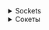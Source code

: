 <details>
<summary>Sockets</summary>

# What are the data transfer protocols?

**Network data transfer protocols** — a list of rules that define the features and procedure for transmitting information.

## IP — Internet Protocol

He was the first to unite individual PCs into a single network. We can say that this protocol is the simplest. And it
is also unreliable, because it does not confirm the delivery of packages to the recipient, nor does it control the integrity of the data.
Data is transmitted over the IP protocol without establishing a connection.

The main task of IP is the routing of datagrams, that is, we are talking about determining the path of data through the network nodes. Before
to this day, the most popular version was IPv4 with 32-bit addresses. But, as you know, 4.29 billion IPv4 addresses is
a lot, but not enough for a long time. Therefore, there is IPv6, which is designed to solve the problem of address overflow.

## TCP/IP — Transmission Control Protocol/Internet Protocol

This is already a stack of TCP and IP protocols. TCP provides and controls data transmission and monitors reliability and
integrity. IP is responsible for routing. The TCP protocol is often used by other, more complex protocols.

## UDP — User Datagram Protocol

Provides data transfer without creating a preliminary connection between them. UDP is considered insufficiently reliable,
because packets may not only fail to reach, but also be duplicated or come out of order.

But there is also an advantage: the speed of data delivery. That is why UDP is often used in applications that are particularly sensitive to network
delays.

## FTP — File Transfer Protocol

It is used for file transfer. This protocol is not new - it was successfully used long before the advent of IP. It
is still used today when organizing remote access to hosting services.

It is reliable, guarantees data transmission, and operates on the principle of client-server architecture. To work with
the server's file system, the user authenticates (an anonymous option is also possible), after which he gets access.

## DNS

DNS is not only a domain Name system (Domain Name System). It is also a protocol without which this
system would not be able to work. The protocol allows client computers to request the IP address
of a site from the DNS server, plus it helps to exchange databases between DNS servers. The system also uses
TCP and UDP protocols.

## HTTP — HyperText Transfer Protocol

At first, it was a protocol for transmitting HTML documents. Now it is used for the purpose of transmitting arbitrary data on the network.
It is considered a client-server communication protocol without saving an intermediate state. The client is usually
a web browser, although it can also be a search robot. When exchanging information , the HTTP protocol most often uses
TCP/IP.

The HTTP protocol has an HTTPS extension that supports encryption. In it, data is already transmitted over
the TLS cryptographic protocol.

## NTP — Network Time Protocol
In fact, not all transmission protocols are used to exchange the classical type of information. The NTP protocol is used to
synchronize the device's local clock with the time in the global/local network. NTP uses the Marzullo algorithm, as a
result of which the most accurate time source is selected. And NTP also works on top of UDP, which allows it to reach
the maximum data transfer rate. In general, the protocol is quite resistant to changes in delays in the global/local
network.

## SSH — Secure SHell
Provides remote OS management using TCP. SSH encrypts all traffic, while maintaining the ability
to choose an encryption algorithm. This is necessary to transfer passwords and other important information.

And SSH also makes it possible to process any other data transfer protocols. Thus, in addition to remote
control of the computer, through this protocol you will be able to skip any files or even audio/video streams.

SSH is usually used when working with hosting services (the client gets the opportunity to remotely connect to the server and work with
it).

# Sockets

The term "socket programming" refers to writing programs that run on multiple computers on
which all devices are connected to each other via a network.

There are two communication protocols that we can use to program sockets:

- User Datagram Protocol (UDP)
- Transmission Control Protocol (TCP)

The main difference between them is that UDP does not require a connection to be established, which means there is no
a session between the client and the server, whereas TCP is connection-oriented, which means that in order to establish
communication
between the client and the server, an exclusive connection must first be established. .

## Project Setup

Java provides a set of classes and interfaces that take care of the details of low-level interaction between
the client and the server.

They are mostly contained in the package `java.net `, so we need to perform the following import:
`import java.net .*;`
We will also need a package `java.io `, which provides us with input and output streams for writing and reading during
communication:
`import java.io.*;`

For simplicity, we will run client and server programs on the same computer. If we ran them on different
network computers, the only thing that would change is the IP address. In this case, we will use `localhost` at
`127.0.0.1'.

## A simple example

Let's work with the simplest examples related to the client and server. This will be a two-way
communication application in which the client greets the server and the server responds.

We will create a server application in the GreetServer class.java with the following code.

In this article, we will add the main method and global variables to draw attention to how we will
use all servers. In the rest of the examples in this article, we will omit such repetitive code:

<details style="margin-left: 20px;">
<summary>Code example:</summary>

### server part:

```java
import java.io.*;
import java.net.*;

public class SimpleServer {
    public static void main(String[] args) {
// Setting the port for connecting clients
        int port = 12345;
        try {
// Creating a server socket on a specific port
            ServerSocket serverSocket = new ServerSocket(port);

            System.out.println("The server is running and waiting for connection...");

// Waiting for client connection
            Socket clientSocket = serverSocket.accept();

// We receive input and output streams for communication with the client
            BufferedReader reader = new BufferedReader(
                    new InputStreamReader(clientSocket.getInputStream()));
            PrintWriter writer = new PrintWriter(clientSocket.getOutputStream(), true);

// We receive a message from the client
            String clientMessage = reader.readLine();
            System.out.println("Message received from client: " + ClientMessage);

// Convert the message and send it back to the client
            String response = clientMessage.toUpperCase();
            writer.println(response);

// Closing connections
            reader.close();
            writer.close();
            clientSocket.close();
            serverSocket.close();
        } catch (IOException e) {
            e.printStackTrace();
        }
    }
}
```

### the client part:

```java
import java.io.*;
import java.net.*;

public class SimpleClient {
    public static void main(String[] args) {
// Setting the server port and host
        int port = 12345;
        String host = "localhost";
        try {
// Connecting to the server by address and port
            Socket socket = new Socket(host, port);

// We receive input and output streams for communicating with the server
            BufferedReader reader = new BufferedReader(
                    new InputStreamReader(socket.getInputStream()));
            PrintWriter writer = new PrintWriter(socket.getOutputStream(), true);

// Sending a message to the server
            String message = "Hello, server!";
            writer.println(message);

// We receive and output a response from the server
            String response = reader.readLine();
            System.out.println("Server response: " + response);

// Closing connections
            reader.close();
            writer.close();
            socket.close();
        } catch (IOException e) {
            e.printStackTrace();
        }
    }
}
```

How the app works

1. Server:

- Starts and listens to port 12345.
- When the client connects, the server reads the string, converts it to uppercase and sends it back.
- After sending the response, the server closes the connection.

2. The client:

- Connects to the server at the address "localhost" and port 12345.
- Sends the string "Hello, server!" to the server.
- Waits and receives a response from the server, outputs it to the console and closes the connection.

Run the server code first and only after the server is started and waiting for connection, run the code
the client. If successful, you should see the interaction between the client and the server through the console.
</details>

<details style="margin-left: 20px;">
<summary>Example of a web socket:</summary>

```java
import java.io.*;
import java.net.*;

public class HttpServer {
    public static void main(String[] args) {
        int port = 8080; // standard port for HTTP
        try {
            ServerSocket serverSocket = new ServerSocket(port);
            System.out.println("Server running on port" + port);

            while (true) {
                Socket clientSocket = serverSocket.accept();
                BufferedReader reader = new BufferedReader(new InputStreamReader(clientSocket.getInputStream()));
                BufferedWriter writer = new BufferedWriter(new OutputStreamWriter(clientSocket.getOutputStream()));

// Reading an HTTP request from a client
                String line;
                while (!(line = reader.readLine()).isEmpty()) {
                    System.out.println(line);
                }

// Generating and sending an HTTP response
                String response = "<html><body><h1>Greetings from the server!</h1></body></html>";
                writer.write("HTTP/1.1 200 OK\r\n");
                writer.write("Content-Type: text/html; charset=utf-8\r\n");
                writer.write("Content-Length: " + response.length() + "\r\n");
                writer.write("\r\n");
                writer.write(response);

// Closing threads and Socket
                writer.flush();
                reader.close();
                writer.close();
                clientSocket.close();
            }
        } catch (IOException e) {
            e.printStackTrace();
        }
    }
}
```

To test this server:

1. Run the server code.
2. Open your web browser.
3. Enter in the address bar `http://localhost:8080 ` and press Enter.

</details>

## How sockets work

By definition, a socket is one of the endpoints of a two—way communication channel between two programs running on
different computers on the network. The socket is bound to the port number so that the transport layer can identify the
application
to which the data is intended to be sent.

### Server

Usually the server runs on a specific computer on the network and has a socket tied to a specific port number. In
our case, we will use the same computer as the client and run the server on port `12345`:
`ServerSocket serverSocket = new ServerSocket(port);`

The server is just waiting, listening on the socket so that the client can make a connection request. This happens at
the next stage:
`Socket clientSocket = serverSocket.accept();`

When the server code encounters the acceptance method, it is blocked until the client makes a connection request to it.

If everything goes well, the server accepts the connection. After acceptance, the server receives a new clientSocket
bound
to the same local port `12345`, and also sets its remote endpoint to the client's address and port.

At this stage, the new `Socket` object establishes a direct connection between the server and the client. Then we can
access the
output and input streams to write and receive messages from and from the client, respectively:
`BufferedReader reader = new BufferedReader(new InputStreamReader(clientSocket.getInputStream()));`
`BufferedWriter writer = new BufferedWriter(new OutputStreamWriter(clientSocket.getOutputStream()));`

Now the server is able to exchange messages with the client indefinitely until the socket closes with its threads.

However, in our example, the server can only send a greeting response before closing the connection. This means that
if we run the test again, the server will refuse to connect.

To ensure continuity of communication, we will have to read the input stream inside the `while` loop and exit only then,
when the client sends a completion request. We'll see this in action in the next section.

For each new client, the server needs a new socket returned by the accept call. We use `ServerSocket`
to
continue listening for connection requests while meeting the needs of connected clients. We haven't
taken this into account in our first example yet.

### Client

The client must know the hostname or IP address of the machine on which the server is running and the port number that
the server is listening to.

To make a connection request, the client tries to meet with the server on the server machine and port:
`Socket socket = new Socket(host, port);`

The client also needs to identify itself on the server so that it binds to the local port number assigned
by the system that it will use during this connection. We don't do it ourselves.

The above constructor creates a new socket only when the server has accepted the connection, otherwise we
will get a connection failure exception. After successful creation, we can get input and output streams from it to
communicate with the server:
`BufferedReader reader = new BufferedReader(new InputStreamReader(socket.getInputStream()));`
`PrintWriter writer = new PrintWriter(socket.getOutputStream(), true);`
The client input stream is connected to the server output stream in the same way as the server input stream is connected
to
the client output stream.
</details>


<details>
<summary>Сокеты</summary>

# Какие бывают протоколы передачи данных?

**Сетевые протоколы передачи данных** — перечень правил, определяющих особенности и порядок передачи информации.

## IP — Internet Protocol

Первым объединил отдельные ПК в единую сеть. Можно сказать, что этот протокол является наиболее простым. А еще он
ненадежен, ведь он не подтверждает доставку пакетов получателю, как и не контролирует целостность данных. По
IP-протоколу передача данных происходит без установки соединения.

Главная задача IP — маршрутизация датаграмм, то есть речь идет об определении пути следования данных по узлам сети. До
сего дня наиболее популярной версией являлся IPv4 с 32-битными адресами. Но, как известно, 4.29 млрд IPv4-адресов — это
много, но уже давно недостаточно. Поэтому существует IPv6, который призван решить проблему переполнения адресов.

## TCP/IP — Transmission Control Protocol/Internet Protocol

Это уже стек протоколов TCP и IP. TCP обеспечивает и контролирует передачу данных и следит за надежностью и
целостностью. IP отвечает за маршрутизацию. Протокол TCP нередко используется другими, более комплексными протоколами.

## UDP — User Datagram Protocol

Обеспечивает передачу данных, не создавая предварительного соединения между ними. UDP считают недостаточно надежным, т.
к. пакеты могут не только не дойти, но и продублироваться либо прийти не по порядку.

Но есть и преимущество: скорость доставки данных. Именно поэтому в приложениях, особо чувствительных к сетевым
задержкам, нередко применяют UDP.

## FTP — File Transfer Protocol

Служит для передачи файлов. Этот протокол не новый -- его успешно применяли задолго до появления IP. Он и сегодня
используется при организации удаленного доступа к хостингам.

Надежен, гарантирует передачу данных, функционирует по принципу клиент-серверной архитектуры. Для работы с файловой
системой сервера пользователь проходит аутентификацию (анонимный вариант тоже возможен), после чего получает доступ.

## DNS

DNS представляет собой не только систему доменных имён (Domain Name System). Это еще и протокол, без которого данная
система работать бы не смогла. Протокол дает возможность клиентским компьютерам запрашивать у DNS-сервера IP-адрес
какого-нибудь сайта, плюс он помогает осуществлять обмен БД между серверами DNS. В работе системы также используются
протоколы TCP и UDP.

## HTTP — HyperText Transfer Protocol

Поначалу это был протокол передачи HTML-документов. Сейчас он задействуется в целях передачи произвольных данных в сети.
Считается протоколом клиент-серверного взаимодействия без сохранения промежуточного состояния. В качестве клиента обычно
выступает web-браузер, хотя это может быть и поисковый робот. При обмене информацией протокол HTTP чаще всего использует
TCP/IP.

Протокол HTTP имеет расширение HTTPS, поддерживающее шифрование. В нем данные уже передаются поверх криптографического
протокола TLS.

## NTP — Network Time Protocol
На самом деле, не все протоколы передачи используются для обмена классического вида информацией. Протокол NTP служит для
синхронизации локальных часов устройства со временем в глобальной/локальной сети. NTP задействует алгоритм Марзулло, в
результате чего выбирается наиболее точный источник времени. А еще NTP работает поверх UDP, что позволяет ему достигать
максимальной скорости передачи данных. В целом протокол довольно устойчив к изменениям задержек в глобальной/локальной
сети.

## SSH — Secure SHell
Обеспечивает удаленное управление ОС с применением TCP. В SSH шифруют весь трафик, при этом сохраняется возможность
выбора алгоритма шифрования. Это необходимо для передачи паролей и прочей важной информации.

А еще SSH дает возможность обрабатывать любые другие протоколы передачи данных. Таким образом, кроме удаленного
управления компьютером, через этот протокол вы сможете пропускать любые файлы либо даже аудио/видео-потоки.

SSH обычно применяют при работе с хостингами (клиент получает возможность удаленно подключиться к серверу и работать с
ним).

# Сокеты

Термин «программирование сокетов» относится к написанию программ, которые выполняются на нескольких компьютерах, на
которых все устройства подключены друг к другу через сеть.

Существует два протокола связи, которые мы можем использовать для программирования сокетов:

- протокол пользовательских дейтаграмм (UDP)
- протокол управления передачей (TCP)

Основное различие между ними заключается в том, что UDP не требует установления соединения, что означает отсутствие
сеанса между клиентом и сервером, тогда как TCP ориентирован на соединение, что означает, что для установления связи
между клиентом и сервером сначала должно быть установлено эксклюзивное соединение. .

## Настройка проекта

Java предоставляет набор классов и интерфейсов, которые заботятся о деталях низкоуровневого взаимодействия между
клиентом и сервером.

В основном они содержатся в пакете `java.net`, поэтому нам необходимо выполнить следующий импорт:
`import java.net.*;`
Нам также понадобится пакет `java.io`, который предоставляет нам потоки ввода и вывода для записи и чтения во время
общения:
`import java.io.*;`

Для простоты мы будем запускать клиентскую и серверную программы на одном компьютере. Если бы мы выполнили их на разных
сетевых компьютерах, единственное, что изменилось бы, — это IP-адрес. В этом случае мы будем использовать `localhost` по
адресу `127.0.0.1`.

## Простой пример

Давайте поработаем с самыми простыми примерами, связанными с клиентом и сервером. Это будет приложение для двусторонней
связи, в котором клиент приветствует сервер, а сервер отвечает.

Мы создадим серверное приложение в классе GreetServer.java со следующим кодом.

В этой статье мы добавим основной метод и глобальные переменные, чтобы привлечь внимание к тому, как мы будем
использовать все серверы. В остальных примерах этой статьи мы опустим такой повторяющийся код:

<details style="margin-left: 20px;">
<summary>Пример кода:</summary>

### серверная часть:

```java
import java.io.*;
import java.net.*;

public class SimpleServer {
    public static void main(String[] args) {
        // Задаем порт для подключения клиентов
        int port = 12345;
        try {
            // Создаем серверный сокет на определенном порту
            ServerSocket serverSocket = new ServerSocket(port);

            System.out.println("Сервер запущен и ожидает подключения...");

            // Ожидаем подключения клиента
            Socket clientSocket = serverSocket.accept();

            // Получаем входной и выходной потоки для общения с клиентом
            BufferedReader reader = new BufferedReader(
                    new InputStreamReader(clientSocket.getInputStream()));
            PrintWriter writer = new PrintWriter(clientSocket.getOutputStream(), true);

            // Получаем сообщение от клиента
            String clientMessage = reader.readLine();
            System.out.println("Получено сообщение от клиента: " + clientMessage);

            // Преобразуем сообщение и отправляем его обратно клиенту
            String response = clientMessage.toUpperCase();
            writer.println(response);

            // Закрываем соединения
            reader.close();
            writer.close();
            clientSocket.close();
            serverSocket.close();
        } catch (IOException e) {
            e.printStackTrace();
        }
    }
}
```

### клиентская часть:

```java
import java.io.*;
import java.net.*;

public class SimpleClient {
    public static void main(String[] args) {
        // Задаем порт и хост сервера
        int port = 12345;
        String host = "localhost";
        try {
            // Соединяемся с сервером по адресу и порту
            Socket socket = new Socket(host, port);

            // Получаем входной и выходной потоки для общения с сервером
            BufferedReader reader = new BufferedReader(
                    new InputStreamReader(socket.getInputStream()));
            PrintWriter writer = new PrintWriter(socket.getOutputStream(), true);

            // Отправляем сообщение серверу
            String message = "Привет, сервер!";
            writer.println(message);

            // Получаем и выводим ответ от сервера
            String response = reader.readLine();
            System.out.println("Ответ от сервера: " + response);

            // Закрываем соединения
            reader.close();
            writer.close();
            socket.close();
        } catch (IOException e) {
            e.printStackTrace();
        }
    }
}
```

Как работает приложение

1. Сервер:

- Запускается и слушает порт 12345.
- При подключении клиента, сервер читает строку, преобразует её в верхний регистр и отправляет обратно.
- После отправки ответа сервер закрывает соединение.

2. Клиент:

- Подключается к серверу по адресу "localhost" и порту 12345.
- Отправляет строку "Привет, сервер!" серверу.
- Ждет и принимает ответ от сервера, выводит его в консоль и закрывает соединение.

Запустите сначала код сервера и только после того, как сервер будет запущен и ожидать подключения, запустите код
клиента. При успешной работе вы должны увидеть взаимодействие между клиентом и сервером через консоль.
</details>

<details style="margin-left: 20px;">
<summary>Пример веб-сокета:</summary>

```java
import java.io.*;
import java.net.*;

public class HttpServer {
    public static void main(String[] args) {
        int port = 8080; // стандартный порт для HTTP
        try {
            ServerSocket serverSocket = new ServerSocket(port);
            System.out.println("Сервер запущен на порту " + port);

            while (true) {
                Socket clientSocket = serverSocket.accept();
                BufferedReader reader = new BufferedReader(new InputStreamReader(clientSocket.getInputStream()));
                BufferedWriter writer = new BufferedWriter(new OutputStreamWriter(clientSocket.getOutputStream()));

                // Чтение HTTP-запроса от клиента
                String line;
                while (!(line = reader.readLine()).isEmpty()) {
                    System.out.println(line);
                }

                // Формирование и отправка HTTP-ответа
                String response = "<html><body><h1>Привет от сервера!</h1></body></html>";
                writer.write("HTTP/1.1 200 OK\r\n");
                writer.write("Content-Type: text/html; charset=utf-8\r\n");
                writer.write("Content-Length: " + response.length() + "\r\n");
                writer.write("\r\n");
                writer.write(response);

                // Закрытие потоков и сокета
                writer.flush();
                reader.close();
                writer.close();
                clientSocket.close();
            }
        } catch (IOException e) {
            e.printStackTrace();
        }
    }
}
```

Чтобы протестировать этот сервер:

1. Запустите код сервера.
2. Откройте ваш веб-браузер.
3. Введите в адресной строке `http://localhost:8080` и нажмите Enter.

</details>

## Как работают сокеты

По определению сокет — это одна из конечных точек двустороннего канала связи между двумя программами, работающими на
разных компьютерах в сети. Сокет привязан к номеру порта, чтобы транспортный уровень мог идентифицировать приложение,
которому предназначены данные для отправки.

### Сервер

Обычно сервер работает на определенном компьютере в сети и имеет сокет, привязанный к определенному номеру порта. В
нашем случае мы будем использовать тот же компьютер, что и клиент, и запустим сервер на порту `12345`:
`ServerSocket serverSocket = new ServerSocket(port);`

Сервер просто ждет, прослушивая сокет, чтобы клиент мог сделать запрос на соединение. Это происходит на следующем этапе:
`Socket clientSocket = serverSocket.accept();`

Когда код сервера встречает метод принятия , он блокируется до тех пор, пока клиент не сделает к нему запрос на
соединение.

Если все идет хорошо, сервер принимает соединение. После принятия сервер получает новый сокет clientSocket , привязанный
к тому же локальному порту `12345`, а также устанавливает его удаленную конечную точку на адрес и порт клиента.

На этом этапе новый объект `Socket` устанавливает прямое соединение сервера с клиентом. Затем мы можем получить доступ к
потокам вывода и ввода для записи и получения сообщений от клиента и от него соответственно:
`BufferedReader reader = new BufferedReader(new InputStreamReader(clientSocket.getInputStream()));`
`BufferedWriter writer = new BufferedWriter(new OutputStreamWriter(clientSocket.getOutputStream()));`

Теперь сервер способен обмениваться сообщениями с клиентом бесконечно, пока сокет не закроется со своими потоками.

Однако в нашем примере сервер может отправить только ответ-приветствие, прежде чем закроет соединение. Это означает, что
если мы запустим тест еще раз, сервер откажется в соединении.

Чтобы обеспечить непрерывность связи, нам придется читать входной поток внутри цикла `while` и выходить только тогда,
когда клиент отправляет запрос на завершение. Мы увидим это в действии в следующем разделе.

Для каждого нового клиента серверу нужен новый сокет, возвращаемый вызовом принятия. Мы используем `serverSocket` ,
чтобы
продолжать прослушивать запросы на подключение, одновременно удовлетворяя потребности подключенных клиентов. Мы еще не
учли это в нашем первом примере.

### Клиент

Клиент должен знать имя хоста или IP-адрес машины, на которой работает сервер, и номер порта, который прослушивает
сервер.

Чтобы сделать запрос на соединение, клиент пытается встретиться с сервером на машине и порту сервера:
`Socket socket = new Socket(host, port);`

Клиенту также необходимо идентифицировать себя на сервере, чтобы он привязывался к номеру локального порта, назначенному
системой, который он будет использовать во время этого соединения. Мы сами этим не занимаемся.

Приведенный выше конструктор создает новый сокет только тогда, когда сервер принял соединение, в противном случае мы
получим исключение отказа в соединении. После успешного создания мы можем получить от него входные и выходные потоки для
связи с сервером:
`BufferedReader reader = new BufferedReader(new InputStreamReader(socket.getInputStream()));`
`PrintWriter writer = new PrintWriter(socket.getOutputStream(), true);`
Входной поток клиента подключен к выходному потоку сервера точно так же, как входной поток сервера подключен к выходному
потоку клиента.
</details>
